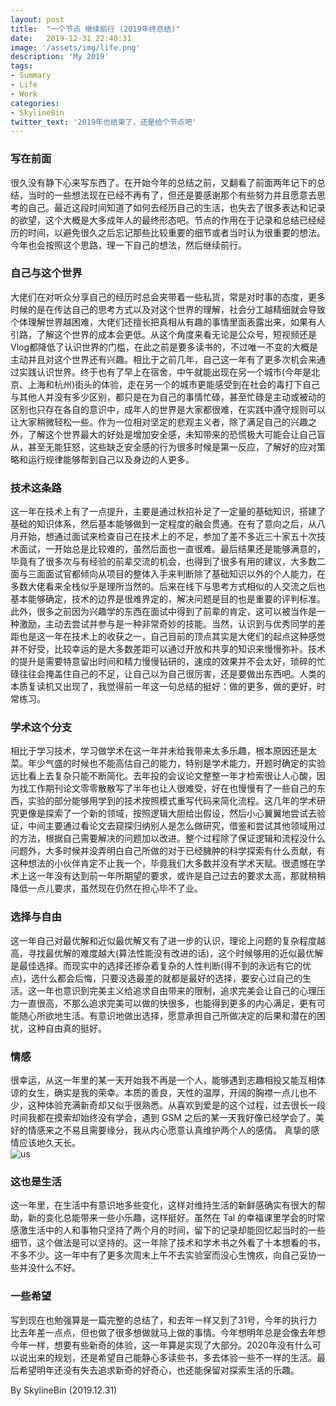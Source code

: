 ```yaml
---
layout: post
title:  "一个节点 继续前行 (2019年终总结)"
date:   2019-12-31 22:40:31
image: '/assets/img/life.png'
description: 'My 2019'
tags:
- Summary
- Life
- Work
categories:
- SkylineBin
twitter_text: '2019年也结束了，还是给个节点吧'
---   
```


### 写在前面  

很久没有静下心来写东西了。在开始今年的总结之前，又翻看了前面两年记下的总结，当时的一些想法现在已经不再有了，但还是要感谢那个有些努力并且愿意去思考的自己。最近这段时间知道了如何去经历自己的生活，也失去了很多表达和记录的欲望，这个大概是大多成年人的最终形态吧。节点的作用在于记录和总结已经经历的时间，以避免很久之后忘记那些比较重要的细节或者当时认为很重要的想法。今年也会按照这个思路，理一下自己的想法，然后继续前行。  


### 自己与这个世界  

大佬们在对听众分享自己的经历时总会夹带着一些私货，常是对时事的态度，更多时候的是在传达自己的思考方式以及对这个世界的理解，社会分工越精细就会导致个体理解世界越困难，大佬们还擅长把真相从有趣的事情里面表露出来，如果有人引路，了解这个世界的成本会更低。从这个角度来看无论是公众号，短视频还是Vlog都降低了认识世界的门槛，在此之前是要多读书的，不过唯一不变的大概是主动并且对这个世界还有兴趣。相比于之前几年，自己这一年有了更多次机会来通过实践认识世界。终于也有了早上在宿舍，中午就能出现在另一个城市(今年是北京、上海和杭州)街头的体验，走在另一个的城市更能感受到在社会的毒打下自己与其他人并没有多少区别，都只是在为自己的事情忙碌，甚至忙碌是主动或被动的区别也只存在各自的意识中，成年人的世界是大家都很难，在实践中遵守规则可以让大家稍微轻松一些。作为一位相对坚定的悲观主义者，除了满足自己的兴趣之外，了解这个世界最大的好处是增加安全感，未知带来的恐慌极大可能会让自己盲从，甚至无能狂怒，这些缺乏安全感的行为很多时候是第一反应，了解好的应对策略和运行规律能够帮到自己以及身边的人更多。  


### 技术这条路  

这一年在技术上有了一点提升，主要是通过秋招补足了一定量的基础知识，搭建了基础的知识体系，然后基本能够做到一定程度的融会贯通。在有了意向之后，从八月开始，想通过面试来检查自己在技术上的不足，参加了差不多近三十家五十次技术面试，一开始总是比较难的，虽然后面也一直很难。最后结果还是能够满意的，毕竟有了很多次与有经验的前辈交流的机会，也得到了很多有用的建议，大多数二面与三面面试官都倾向从项目的整体入手来判断除了基础知识以外的个人能力，在多数大佬看来全栈似乎是理所当然的。后来在线下与思考方式相似的人交流之后也基本能够确定，技术的边界是很难界定的，解决问题是目的也是重要的评判标准。此外，很多之前因为兴趣学的东西在面试中得到了前辈的肯定，这可以被当作是一种激励，主动去尝试并参与是一种非常奇妙的技能。当然，认识到与优秀同学的差距也是这一年在技术上的收获之一，自己目前的顶点其实是大佬们的起点这种感觉并不好受，比较幸运的是大多数差距可以通过开放和共享的知识来慢慢弥补。技术的提升是需要特意留出时间和精力慢慢钻研的，速成的效果并不会太好，琐碎的忙碌往往会掩盖住自己的不足，让自己以为自己很厉害，还是要做出东西吧。人类的本质复读机又出现了，我觉得前一年这一句总结的挺好：做的更多，做的更好，时常练习。  


### 学术这个分支  

相比于学习技术，学习做学术在这一年并未给我带来太多乐趣，根本原因还是太菜。年少气盛的时候也不能高估自己的能力，特别是学术能力，开题时确定的实验远比看上去复杂只能不断简化。去年投的会议论文整整一年才检索很让人心酸，因为找工作期刊论文零零散散写了半年也让人很难受，好在也慢慢有了一些自己的东西，实验的部分能够用学到的技术按照模式重写代码来简化流程。这几年的学术研究更像是探索了一个新的领域，按照逻辑大胆给出假设，然后小心翼翼地尝试去验证，中间主要通过看论文去窥探归纳别人是怎么做研究，借鉴和尝试其他领域用过的方法，根据自己需要解决的问题加以改进。整个过程除了保证逻辑和流程没什么问题外，大多时候并没弄明白自己所做的对于已经臃肿的科学探索有什么贡献，有这种想法的小伙伴肯定不止我一个，毕竟我们大多数并没有学术天赋。很遗憾在学术上这一年没有达到前一年所期望的要求，或许是自己过去的要求太高，那就稍稍降低一点儿要求，虽然现在仍然在担心毕不了业。  

### 选择与自由  

这一年自己对最优解和近似最优解又有了进一步的认识，理论上问题的复杂程度越高，寻找最优解的难度越大(算法性能没有改进的话)，这个时候够用的近似最优解是最佳选择。而现实中的选择还掺杂着复杂的人性判断(得不到的永远有它的优点)，选什么都会后悔，只要没选最差的就都是最好的选择，要安心过自己的生活。这一年也意识到完美主义给追求自由带来的限制，追求完美会让自己的心理压力一直很高，不那么追求完美可以做的快很多，也能得到更多的内心满足，更有可能随心所欲地生活。有意识地做出选择，愿意承担自己所做决定的后果和潜在的困扰，这种自由真的挺好。  

### 情感  

很幸运，从这一年里的某一天开始我不再是一个人，能够遇到志趣相投又能互相体谅的女生，确实是我的荣幸。本质的善良，天性的温厚，开阔的胸襟一点儿也不少，这种体验充满新奇却又似乎很熟悉。从喜欢到爱是的这个过程，过去很长一段时间我都在摸索却始终没有学会，遇到 GSM 之后的某一天我好像已经学会了。美好的情感来之不易且需要缘分，我从内心愿意认真维护两个人的感情。
真挚的感情应该地久天长。  
![us](https://sdns.skylinebin.com/images/2019/us.jpg)  


### 这也是生活  
这一年里，在生活中有意识地多些变化，这样对维持生活的新鲜感确实有很大的帮助，新的变化总能带来一些小乐趣，这样挺好。虽然在 Tal 的幸福课里学会的时常感激生活中的人和事物只坚持了两个月的时间，留下的记录却能回忆起当时的一些细节，这个做法是可以坚持的。这一年除了技术和学术书之外看了十本想看的书，不多不少。这一年中有了更多次周末上午不去实验室而没心生愧疚，向自己妥协一些并没什么不好。  


### 一些希望  

写到现在也勉强算是一篇完整的总结了，和去年一样又到了31号，今年的执行力比去年差一点点，但也做了很多想做就马上做的事情。今年想明年总是会像去年想今年一样，想要有些新奇的体验，这一年算是实现了大部分。2020年没有什么可以说出来的规划，还是希望自己能静心多读些书，多去体验一些不一样的生活。最后希望明年还没有失去追求新奇的好奇心，也还能保留对探索生活的乐趣。  


By SkylineBin (2019.12.31)  
